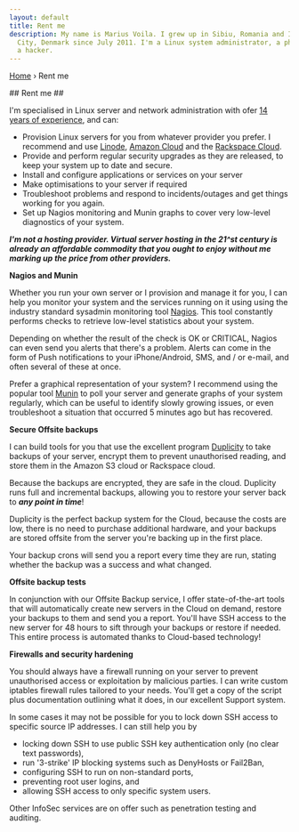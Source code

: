 ```yaml
---
layout: default
title: Rent me
description: My name is Marius Voila. I grew up in Sibiu, Romania and I've been living in Horsens
  City, Denmark since July 2011. I'm a Linux system administrator, a photographer, a technologist, and
  a hacker.
---
```

<p id="breadcrumbs">
<a href="/">Home</a>
&rsaquo; Rent me
</p>
## Rent me ##


I'm specialised in Linux server and network administration with ofer [14 years of experience](/experience.html), and can:

 *   Provision Linux servers for you from whatever provider you prefer. I recommend and use [Linode](http://linode.com), [Amazon Cloud](http://aws.amazon.com) and the [Rackspace Cloud](http://rackspace.com).
 *   Provide and perform regular security upgrades as they are released, to keep your system up to date and secure.
 *   Install and configure applications or services on your server
 *   Make optimisations to your server if required
 *   Troubleshoot problems and respond to incidents/outages and get things working for you again.
 *   Set up Nagios monitoring and Munin graphs to cover very low-level diagnostics of your system.

***I'm not a hosting provider. Virtual server hosting in the 21^st century is already an affordable commodity that you ought to enjoy without me marking up the price from other providers.***

**Nagios and Munin**

Whether you run your own server or I provision and manage it for you, I can help you monitor your system and the services running on it using using the industry standard sysadmin monitoring tool [Nagios](http://www.nagios.org/). This tool constantly performs checks to retrieve low-level statistics about your system.

Depending on whether the result of the check is OK or CRITICAL, Nagios can even send you alerts that there's a problem. Alerts can come in the form of Push notifications to your iPhone/Android, SMS, and / or e-mail, and often several of these at once.

Prefer a graphical representation of your system? I recommend using the popular tool [Munin](http://munin-monitoring.org/) to poll your server and generate graphs of your system regularly, which can be useful to identify slowly growing issues, or even troubleshoot a situation that occurred 5 minutes ago but has recovered.

**Secure Offsite backups**

I can build tools for you that use the excellent program [Duplicity](http://duplicity.nongnu.org/) to take backups of your server, encrypt them to prevent unauthorised reading, and store them in the Amazon S3 cloud or Rackspace cloud.

Because the backups are encrypted, they are safe in the cloud. Duplicity runs full and incremental backups, allowing you to restore your server back to ***any point in time***!

Duplicity is the perfect backup system for the Cloud, because the costs are low, there is no need to purchase additional hardware, and your backups are stored offsite from the server you're backing up in the first place.

Your backup crons will send you a report every time they are run, stating whether the backup was a success and what changed.

**Offsite backup tests**

In conjunction with our Offsite Backup service, I offer state-of-the-art tools that will automatically create new servers in the Cloud on demand, restore your backups to them and send you a report. You'll have SSH access to the new server for 48 hours to sift through your backups or restore if needed. This entire process is automated thanks to Cloud-based technology!

**Firewalls and security hardening**

You should always have a firewall running on your server to prevent unauthorised access or exploitation by malicious parties. I can write custom iptables firewall rules tailored to your needs. You'll get a copy of the script plus documentation outlining what it does, in our excellent Support system.

In some cases it may not be possible for you to lock down SSH access to specific source IP addresses. I can still help you by

*    locking down SSH to use public SSH key authentication only (no clear text passwords),
*    run '3-strike' IP blocking systems such as DenyHosts or Fail2Ban,
*    configuring SSH to run on non-standard ports,
*    preventing root user logins, and
*    allowing SSH access to only specific system users.

Other InfoSec services are on offer such as penetration testing and auditing.
